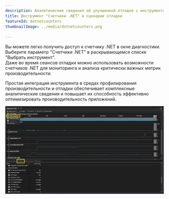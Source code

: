 ```yaml
---
description: Аналитические сведения об улучшенной отладке с инструментами "Счетчики .NET"
title: Инструмент "Счетчики .NET" в сценарии отладки
featureId: dotnetcounters
thumbnailImage: ../media/dotnetcounters.png

---
```



Вы можете легко получить доступ к счетчику .NET в окне диагностики. Выберите параметр "Счетчики .NET" в раскрывающемся списке "Выбрать инструмент".  
 Даже во время сеансов отладки можно использовать возможности счетчиков .NET для мониторинга и анализа критически важных метрик производительности. 
 
 Простая интеграция инструмента в средах профилирования производительности и отладки обеспечивает комплексные аналитические сведения и повышает их способность эффективно оптимизировать производительность приложений.

![Счетчики .NET в отладке](../media/DotnetCounters.png "Счетчики .NET в отладке")



